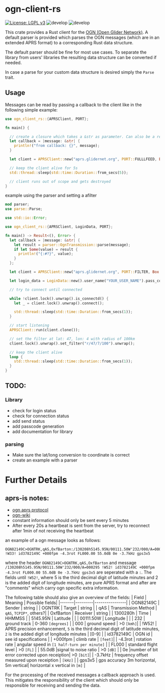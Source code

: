 # ogn-client-rs
[![License: LGPL v3](https://img.shields.io/badge/License-LGPL%20v3-blue.svg)](https://www.gnu.org/licenses/lgpl-3.0)
![develop](https://github.com/BeatScherrer/ogn-client-rs/actions/workflows/build.yml/badge.svg?branch=develop)
![develop](https://github.com/BeatScherrer/ogn-client-rs/actions/workflows/test.yml/badge.svg?branch=develop)


This crate provides a Rust client for the [OGN (Open Glider Network)](http://wiki.glidernet.org/). A default parser is provided which parses the OGN messages (which are in an extended APRS format) to a corresponding Rust data structure.

The default parser should be fine for most use cases. To separate the library from users' libraries the resulting data structure can be converted if needed.

In case a parse for your custom data structure is desired simply the `Parse` trait.

## Usage
Messages can be read by passing a callback to the client like in the following simple example:
```rust
use ogn_client_rs::{APRSClient, PORT};

fn main() {

  // create a closure which takes a &str as parameter. Can also be a regular function.
  let callback = |message: &str| {
    println!("from callback: {}", message);
  }

  let client = APRSClient::new("aprs.glidernet.org", PORT::FULLLFEED, Box::new(callback));

  // keep the client alive for 5s
  std::thread::sleep(std::time::Duration::from_secs(5));

  // client runs out of scope and gets destroyed
}
```

example using the parser and setting a afilter
```rust
mod parser;
use parse::Parse;

use std::io::Error;

use ogn_client_rs::{APRSClient, LoginData, PORT};

fn main() -> Result<(), Error> {
  let callback = |message: &str| {
    let result = parser::OgnTransmission::parse(message);
    if let Some(value) = result {
      println!("{:#?}", value);
    }
  };

  let client = APRSClient::new("aprs.glidernet.org", PORT::FILTER, Box::new(callback));

  let login_data = LoginData::new().user_name("YOUR_USER_NAME").pass_code("YOUR_PASSCODE");

  // try to connect until connected

  while !client.lock().unwrap().is_connectd() {
    let _ = client.lock().unwrap().connect();

    std::thread::sleep(std::time::Duration::from_secs(1));
  }

  // start listening
  APRSClient::run(client.clone());

  // set the filter at lat: 47, lon: 4 with radius of 100km
  client.lock().unwrap().set_filter("r/47/7/100").unwrap();

  // keep the client alive
  loop {
    std::thread::sleep(std::time::Duration::from_secs(1));
  }
}

```



## TODO:
### Library
- check for login status
- check for connection status
- add send status
- add passcode generation
- add documentation for library

### parsing
- Make sure the lat/long conversion to coordinate is correct
- create an example with a parser

# Further Details
## aprs-is notes:
- [ogn aprs protocol](http://wiki.glidernet.org/wiki:ogn-flavoured-aprs)
- [ogn-wiki](http://wiki.glidernet.org/aprs-interaction-examples)
- constant information should only be sent every 5 minutes
- After every 20s a heartbeat is sent from the server, try to reconnect
after 1min of not receiving the heartbeat

an example of a ogn message looks as follows:
```
OGN82149C>OGNTRK,qAS,OxfBarton:/130208h5145.95N/00111.50W'232/000/A=000295 !W33! id3782149C +000fpm -4.3rot FL000.00 55.0dB 0e -3.7kHz gps3x5
```

where the header `OGN82149C>OGNTRK,qAS,OxfBarton` and message `/130208h5145.95N/00111.50W'232/000/A=000295 !W52! id3782149C +000fpm -4.3rot FL000.00 55.0dB 0e -3.7kHz gps3x5`
are seperated with a `:`. The fields until `!W52!`, where 5 is the third decimal digit of latitude minutes and 2 is the added digit of longitude minutes, are pure APRS format and after are "comments" which carry ogn specific extra information.

The following table should also give an overview of the fields:
| Field | Meaning | Possible fields|
|-------|---------|----------------|
| OGN82149C | Sender | string |
| OGNTRK | Target | string |
| qAS | Transmission Method | `qAS`, `TCPIP*`, others?|
| OxfBarton | Receiver | string |
| 1300280h | Time | HHMMSS |
| 5145.95N | Latitude |  |
| 00111.50W | Longitude |  |
| 232 | ground track | 0-360 `[degrees]` |
| 000 | ground speed | >0 `[kmh]`|
| !W52! | APRS precision enhancement, `5` is the third decimal digit of latitude minutes, `2` is the added digit of longitude minutes | [0-9] |
| id3782149C | OGN id | see id specifications |
| +000fpm | climb rate | `[feet]`|
| -4.3rot | rotation rate | angular speed in `[1 half-turn per minute]` |
| FL000 | standard flight level | >0 `[FL]` |
| 55.0dB |signal to noise ratio | >0 `[dB]` |
| 0e |number of bit error corrected upon receiption| >0 `[bit]`|
| -3.7kHz | frequency offset measured upon receiption | `[kHz]` |
| gps3x5 | gps accuracy 3m horizontal, 5m vertical| horizontal x vertical in `[m]` |


For the processing of the received messages a callback approach is used. This mitigates the responsibility of the
client which should only be responsible for receiving and sending the data.

